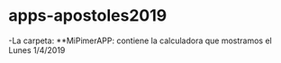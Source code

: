 # apps-apostoles2019
-La carpeta:
**MiPimerAPP: contiene la calculadora que mostramos el Lunes 1/4/2019
